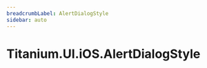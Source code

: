 ```yaml
---
breadcrumbLabel: AlertDialogStyle
sidebar: auto
---
```


# Titanium.UI.iOS.AlertDialogStyle

<ProxySummary/>

<ApiDocs/>
